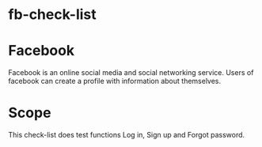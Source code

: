 # fb-check-list
<h1> Facebook </h1>
  Facebook is an online social media and social networking service. Users of facebook can create a profile with information about themselves.
<h1> Scope </h1>
  This check-list does test functions Log in, Sign up and Forgot password. 
